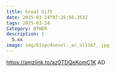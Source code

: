 ```yaml
---
title: Great Gift
date: 2025-03-24T07:26:56.353Z
tags: 2025-03-24
Category: OTHER
description: |
  5.xx
image: img/61spc4snvvl._ac_sl1167_.jpg
---
```

https://amzlink.to/az0TDQeKomC1K
AD